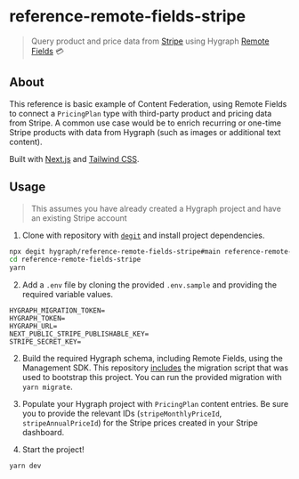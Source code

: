# reference-remote-fields-stripe

> Query product and price data from [Stripe](https://stripe.com/docs/api) using Hygraph [Remote Fields](https://hygraph.com/docs/schema/field-types#remote) 💳

## About

This reference is basic example of Content Federation, using Remote Fields to connect a `PricingPlan` type with third-party product and pricing data from Stripe. A common use case would be to enrich recurring or one-time Stripe products with data from Hygraph (such as images or additional text content).

Built with [Next.js](https://nextjs.org/) and [Tailwind CSS](https://tailwindcss.com).

## Usage

> This assumes you have already created a Hygraph project and have an existing Stripe account

1. Clone with repository with [`degit`](https://github.com/Rich-Harris/degit) and install project dependencies.

```bash
npx degit hygraph/reference-remote-fields-stripe#main reference-remote-fields-stripe
cd reference-remote-fields-stripe
yarn
```

2. Add a `.env` file by cloning the provided `.env.sample` and providing the required variable values.

```
HYGRAPH_MIGRATION_TOKEN=
HYGRAPH_TOKEN=
HYGRAPH_URL=
NEXT_PUBLIC_STRIPE_PUBLISHABLE_KEY=
STRIPE_SECRET_KEY=
```

2. Build the required Hygraph schema, including Remote Fields, using the Management SDK. This repository [includes](migration.js) the migration script that was used to bootstrap this project. You can run the provided migration with `yarn migrate`.

3. Populate your Hygraph project with `PricingPlan` content entries. Be sure you to provide the relevant IDs (`stripeMonthlyPriceId`, `stripeAnnualPriceId`) for the Stripe prices created in your Stripe dashboard.

4. Start the project!

```
yarn dev
```
